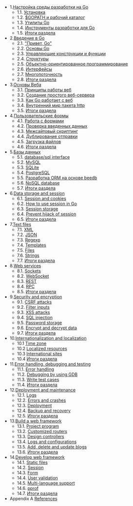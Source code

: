 - 1.[Настройка среды разработки на Go](myBrain/ЯП%20и%20не%20только/go.md/ru/01.0.md)
	- 1.1. [Установка](myBrain/ЯП%20и%20не%20только/go.md/ru/01.1.md)
	- 1.2. [$GOPATH и рабочий каталог](myBrain/ЯП%20и%20не%20только/go.md/ru/01.2.md)
	- 1.3. [Утилиты Go](myBrain/ЯП%20и%20не%20только/go.md/ru/01.3.md)
	- 1.4. [Инструменты разработки для Go](myBrain/ЯП%20и%20не%20только/go.md/ru/01.4.md)
	- 1.5. [Итоги раздела](myBrain/ЯП%20и%20не%20только/go.md/ru/01.5.md)
- 2.[Введение в Go](myBrain/ЯП%20и%20не%20только/go.md/ru/02.0.md)
	- 2.1. ["Привет, Go"](myBrain/ЯП%20и%20не%20только/go.md/ru/02.1.md)
	- 2.2. [Основы Go](myBrain/ЯП%20и%20не%20только/go.md/ru/02.2.md)
	- 2.3. [Управляющие конструкции и функции](myBrain/ЯП%20и%20не%20только/go.md/ru/02.3.md)
	- 2.4. [Структуры](myBrain/ЯП%20и%20не%20только/go.md/ru/02.4.md)
	- 2.5. [Объектно-ориентированное программирование](myBrain/ЯП%20и%20не%20только/go.md/ru/02.5.md)
	- 2.6. [Интерфейсы](myBrain/ЯП%20и%20не%20только/go.md/ru/02.6.md)
	- 2.7. [Многопоточность](myBrain/ЯП%20и%20не%20только/go.md/ru/02.7.md)
	- 2.8. [Итоги раздела](myBrain/ЯП%20и%20не%20только/go.md/ru/02.8.md)
- 3.[Основы Веба](myBrain/ЯП%20и%20не%20только/go.md/ru/03.0.md)
	- 3.1. [Принципы работы веб](myBrain/ЯП%20и%20не%20только/go.md/ru/03.1.md)
	- 3.2. [Создание простого веб-сервера](myBrain/ЯП%20и%20не%20только/go.md/ru/03.2.md)
	- 3.3. [Как Go работает с веб](myBrain/ЯП%20и%20не%20только/go.md/ru/03.3.md)
	- 3.4. [Внутренний мир пакета http](myBrain/ЯП%20и%20не%20только/go.md/ru/03.4.md)
	- 3.5. [Итоги раздела](myBrain/ЯП%20и%20не%20только/go.md/ru/03.5.md)
- 4.[Пользовательские формы](myBrain/ЯП%20и%20не%20только/go.md/ru/04.0.md)
	- 4.1. [Работа с формами](myBrain/ЯП%20и%20не%20только/go.md/ru/04.1.md)
	- 4.2. [Проверка введенных данных](myBrain/ЯП%20и%20не%20только/go.md/ru/04.2.md)
	- 4.3. [Межсайтовый скриптинг](myBrain/ЯП%20и%20не%20только/go.md/ru/04.3.md)
	- 4.4. [Дублирование отправки](myBrain/ЯП%20и%20не%20только/go.md/ru/04.4.md)
	- 4.5. [Загрузка файлов](myBrain/ЯП%20и%20не%20только/go.md/ru/04.5.md)
	- 4.6. [Итоги раздела](myBrain/ЯП%20и%20не%20только/go.md/ru/04.6.md)
- 5.[Базы данных](myBrain/ЯП%20и%20не%20только/go.md/ru/05.0.md)
	- 5.1. [database/sql interface](myBrain/ЯП%20и%20не%20только/go.md/ru/05.1.md)
	- 5.2. [MySQL](myBrain/ЯП%20и%20не%20только/go.md/ru/05.2.md)
	- 5.3. [SQLite](myBrain/ЯП%20и%20не%20только/go.md/ru/05.3.md)
	- 5.4. [PostgreSQL](myBrain/ЯП%20и%20не%20только/go.md/ru/05.4.md)
	- 5.5. [Разработка ORM на основе beedb](05.5.md)
	- 5.6. [NoSQL database](05.6.md)
	- 5.7. [Итоги раздела](05.7.md)
- 6.[Data storage and session](myBrain/ЯП%20и%20не%20только/go.md/ru/06.0.md)
	- 6.1. [Session and cookies](06.1.md)
	- 6.2. [How to use session in Go](06.2.md)
	- 6.3. [Session storage](06.3.md)
	- 6.4. [Prevent hijack of session](06.4.md)
	- 6.5. [Итоги раздела](06.5.md)
- 7.[Text files](07.0.md)
	- 7.1. [XML](07.1.md)
	- 7.2. [JSON](07.2.md)
	- 7.3. [Regexp](07.3.md)
	- 7.4. [Templates](07.4.md)
	- 7.5. [Files](07.5.md)
	- 7.6. [Strings](07.6.md)
	- 7.7. [Итоги раздела](07.7.md)
- 8.[Web services](08.0.md)
	- 8.1. [Sockets](08.1.md)
	- 8.2. [WebSocket](08.2.md)
	- 8.3. [REST](08.3.md)
	- 8.4. [RPC](08.4.md)
	- 8.5. [Итоги раздела](08.5.md)
- 9.[Security and encryption](09.0.md)
	- 9.1. [CSRF attacks](09.1.md)
	- 9.2. [Filter inputs](09.2.md)
	- 9.3. [XSS attacks](09.3.md)
	- 9.4. [SQL injection](09.4.md)
	- 9.5. [Password storage](09.5.md)
	- 9.6. [Encrypt and decrypt data](09.6.md)
	- 9.7. [Итоги раздела](09.7.md)
- 10.[Internationalization and localization](10.0.md)
	- 10.1 [Time zone](10.1.md)
	- 10.2 [Localized resources](10.2.md)
	- 10.3 [International sites](10.3.md)
	- 10.4 [Итоги раздела](10.4.md)
- 11.[Error handling, debugging and testing](11.0.md)
	- 11.1. [Error handling](11.1.md)
	- 11.2. [Debugging by using GDB](11.2.md)
	- 11.3. [Write test cases](11.3.md)
	- 11.4. [Итоги раздела](11.4.md)
- 12.[Deployment and maintenance](12.0.md)
	- 12.1. [Logs](12.1.md)
	- 12.2. [Errors and crashes](12.2.md)
	- 12.3. [Deployment](12.3.md)
	- 12.4. [Backup and recovery](12.4.md)
	- 12.5. [Итоги раздела](12.5.md)
- 13.[Build a web framework](13.0.md)
	- 13.1. [Project program](13.1.md)
	- 13.2. [Customized routers](13.2.md)
	- 13.3. [Design controllers](13.3.md)
	- 13.4. [Logs and configurations](13.4.md)
	- 13.5. [Add, delete and update blogs](13.5.md)
	- 13.6. [Итоги раздела](13.6.md)
- 14.[Develop web framework](14.0.md)
	- 14.1. [Static files](14.1.md)
	- 14.2. [Session](14.2.md)
	- 14.3. [Form](14.3.md)
	- 14.4. [User validation](14.4.md)
	- 14.5. [Multi-language support](14.5.md)
	- 14.6. [pprof](14.6.md)
	- 14.7. [Итоги раздела](14.7.md)
- Appendix A [References](ref.md)
